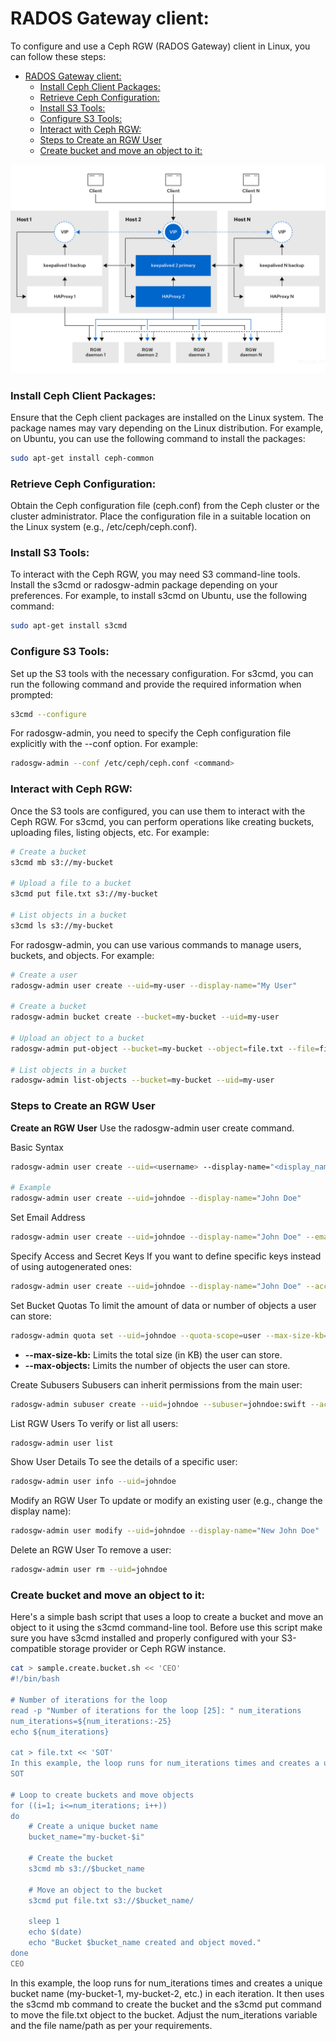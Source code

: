 # RADOS Gateway client:
To configure and use a Ceph RGW (RADOS Gateway) client in Linux, you can follow these steps:

- [RADOS Gateway client:](#rados-gateway-client)
    - [Install Ceph Client Packages:](#install-ceph-client-packages)
    - [Retrieve Ceph Configuration:](#retrieve-ceph-configuration)
    - [Install S3 Tools:](#install-s3-tools)
    - [Configure S3 Tools:](#configure-s3-tools)
    - [Interact with Ceph RGW:](#interact-with-ceph-rgw)
    - [Steps to Create an RGW User](#steps-to-create-an-rgw-user)
    - [Create bucket and move an object to it:](#create-bucket-and-move-an-object-to-it)

![RGW Design](../images/rgw-design.png)

### Install Ceph Client Packages:
Ensure that the Ceph client packages are installed on the Linux system. The package names may vary depending on the Linux distribution. For example, on Ubuntu, you can use the following command to install the packages:
```bash
sudo apt-get install ceph-common
```

### Retrieve Ceph Configuration:
Obtain the Ceph configuration file (ceph.conf) from the Ceph cluster or the cluster administrator. Place the configuration file in a suitable location on the Linux system (e.g., /etc/ceph/ceph.conf).

### Install S3 Tools:
To interact with the Ceph RGW, you may need S3 command-line tools. Install the s3cmd or radosgw-admin package depending on your preferences. For example, to install s3cmd on Ubuntu, use the following command:
```bash
sudo apt-get install s3cmd
```

### Configure S3 Tools:
Set up the S3 tools with the necessary configuration. For s3cmd, you can run the following command and provide the required information when prompted:
```bash
s3cmd --configure
```

For radosgw-admin, you need to specify the Ceph configuration file explicitly with the --conf option. For example:
```bash
radosgw-admin --conf /etc/ceph/ceph.conf <command>
```

### Interact with Ceph RGW:
Once the S3 tools are configured, you can use them to interact with the Ceph RGW.
For s3cmd, you can perform operations like creating buckets, uploading files, listing objects, etc. For example:
```bash
# Create a bucket
s3cmd mb s3://my-bucket

# Upload a file to a bucket
s3cmd put file.txt s3://my-bucket

# List objects in a bucket
s3cmd ls s3://my-bucket
```
For radosgw-admin, you can use various commands to manage users, buckets, and objects. For example:
```bash
# Create a user
radosgw-admin user create --uid=my-user --display-name="My User"

# Create a bucket
radosgw-admin bucket create --bucket=my-bucket --uid=my-user

# Upload an object to a bucket
radosgw-admin put-object --bucket=my-bucket --object=file.txt --file=file.txt

# List objects in a bucket
radosgw-admin list-objects --bucket=my-bucket --uid=my-user
```

### Steps to Create an RGW User
**Create an RGW User**
Use the radosgw-admin user create command.

Basic Syntax

```bash
radosgw-admin user create --uid=<username> --display-name="<display_name>"

# Example
radosgw-admin user create --uid=johndoe --display-name="John Doe"
```

Set Email Address

```bash
radosgw-admin user create --uid=johndoe --display-name="John Doe" --email="john.doe@example.com"
```

Specify Access and Secret Keys
If you want to define specific keys instead of using autogenerated ones:

```bash
radosgw-admin user create --uid=johndoe --display-name="John Doe" --access-key="myAccessKey" --secret-key="mySecretKey"
```

Set Bucket Quotas
To limit the amount of data or number of objects a user can store:

```bash
radosgw-admin quota set --uid=johndoe --quota-scope=user --max-size-kb=1048576 --max-objects=1000
```
  - **--max-size-kb:** Limits the total size (in KB) the user can store.
  - **--max-objects:** Limits the number of objects the user can store.

Create Subusers
Subusers can inherit permissions from the main user:

```bash
radosgw-admin subuser create --uid=johndoe --subuser=johndoe:swift --access=full
```

List RGW Users
To verify or list all users:

```bash
radosgw-admin user list
```

Show User Details
To see the details of a specific user:

```bash
radosgw-admin user info --uid=johndoe
```

Modify an RGW User
To update or modify an existing user (e.g., change the display name):

```bash
radosgw-admin user modify --uid=johndoe --display-name="New John Doe"
```

Delete an RGW User
To remove a user:

```bash
radosgw-admin user rm --uid=johndoe
```

### Create bucket and move an object to it:
Here's a simple bash script that uses a loop to create a bucket and move an object to it using the s3cmd command-line tool.
Before use this script make sure you have s3cmd installed and properly configured with your S3-compatible storage provider or Ceph RGW instance.

```bash
cat > sample.create.bucket.sh << 'CEO'
#!/bin/bash

# Number of iterations for the loop
read -p "Number of iterations for the loop [25]: " num_iterations
num_iterations=${num_iterations:-25}
echo ${num_iterations}

cat > file.txt << 'SOT'
In this example, the loop runs for num_iterations times and creates a unique bucket name (my-bucket-1, my-bucket-2, etc.) in each iteration. It then uses the s3cmd mb command to create the bucket and the s3cmd put command to move the file.txt object to the bucket. Adjust the num_iterations variable and the file name/path as per your requirements.
SOT

# Loop to create buckets and move objects
for ((i=1; i<=num_iterations; i++))
do
    # Create a unique bucket name
    bucket_name="my-bucket-$i"

    # Create the bucket
    s3cmd mb s3://$bucket_name

    # Move an object to the bucket
    s3cmd put file.txt s3://$bucket_name/

    sleep 1
    echo $(date)
    echo "Bucket $bucket_name created and object moved."
done
CEO
```
In this example, the loop runs for num_iterations times and creates a unique bucket name (my-bucket-1, my-bucket-2, etc.) in each iteration. It then uses the s3cmd mb command to create the bucket and the s3cmd put command to move the file.txt object to the bucket. Adjust the num_iterations variable and the file name/path as per your requirements.